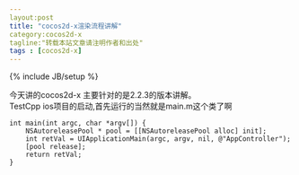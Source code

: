 ```yaml
---
layout:post
title: "cocos2d-x渲染流程讲解"
category:cocos2d-x
tagline:"转载本站文章请注明作者和出处"
tags : [cocos2d-x]
---
```

{% include JB/setup %}

今天讲的cocos2d-x 主要针对的是2.2.3的版本讲解。  
TestCpp ios项目的启动,⾸先运行的当然就是main.m这个类了啊  
	
	int main(int argc, char *argv[]) {
        NSAutoreleasePool * pool = [[NSAutoreleasePool alloc] init];
        int retVal = UIApplicationMain(argc, argv, nil, @"AppController");
        [pool release];
        return retVal;
	}
